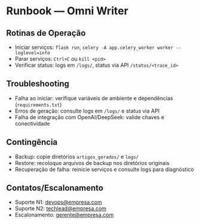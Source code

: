 # Runbook — Omni Writer

## Rotinas de Operação
- Iniciar serviços: `flask run`, `celery -A app.celery_worker worker --loglevel=info`
- Parar serviços: `Ctrl+C` ou `kill <pid>`
- Verificar status: logs em `/logs/`, status via API `/status/<trace_id>`

## Troubleshooting
- Falha ao iniciar: verifique variáveis de ambiente e dependências (`requirements.txt`)
- Erros de geração: consulte logs em `/logs/` e status via API
- Falha de integração com OpenAI/DeepSeek: valide chaves e conectividade

## Contingência
- Backup: copie diretórios `artigos_gerados/` e `logs/`
- Restore: recoloque arquivos de backup nos diretórios originais
- Recuperação de falha: reinicie serviços e consulte logs para diagnóstico

## Contatos/Escalonamento
- Suporte N1: devops@empresa.com
- Suporte N2: techlead@empresa.com
- Escalonamento: gerente@empresa.com 